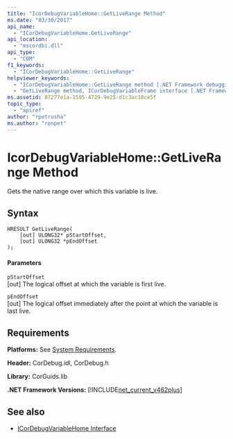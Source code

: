 ```yaml
---
title: "IcorDebugVariableHome::GetLiveRange Method"
ms.date: "03/30/2017"
api_name: 
  - "ICorDebugVariableHome.GetLiveRange"
api_location: 
  - "mscordbi.dll"
api_type: 
  - "COM"
f1_keywords: 
  - "ICorDebugVariableHome::GetLiveRange"
helpviewer_keywords: 
  - "ICorDebugVariableHome::GetLiveRange method [.NET Framework debugging]"
  - "GetLiveRange method, ICorDebugVariableFrame interface [.NET Framework debugging]"
ms.assetid: 87277e1a-1595-4729-9e25-d1c3ac18ce5f
topic_type: 
  - "apiref"
author: "rpetrusha"
ms.author: "ronpet"
---
```

# IcorDebugVariableHome::GetLiveRange Method
Gets the native range over which this variable is live.  
  
## Syntax  
  
```  
HRESULT GetLiveRange(  
    [out] ULONG32* pStartOffset,  
    [out] ULONG32 *pEndOffset  
);  
```  
  
#### Parameters  
 `pStartOffset`  
 [out] The logical offset at which the variable is first live.  
  
 `pEndOffset`  
 [out] The logical offset immediately after the point at which the variable is last live.  
  
## Requirements  
 **Platforms:** See [System Requirements](../../../../docs/framework/get-started/system-requirements.md).  
  
 **Header:** CorDebug.idl, CorDebug.h  
  
 **Library:** CorGuids.lib  
  
 **.NET Framework Versions:** [!INCLUDE[net_current_v462plus](../../../../includes/net-current-v462plus-md.md)]  
  
## See also
- [ICorDebugVariableHome Interface](../../../../docs/framework/unmanaged-api/debugging/icordebugvariablehome-interface.md)
